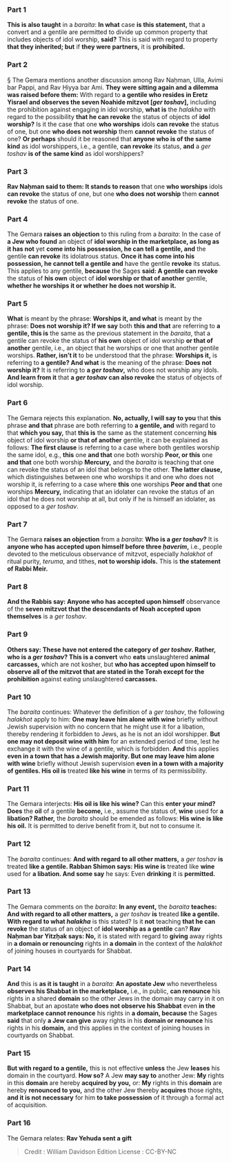 
### Part 1
<b>This is also taught</b> in a <i>baraita</i>: <b>In what</b> case <b>is this statement,</b> that a convert and a gentile are permitted to divide up common property that includes objects of idol worship, <b>said?</b> This is said with regard to property <b>that they inherited; but</b> if <b>they were partners,</b> it is <b>prohibited.</b>

### Part 2
§ The Gemara mentions another discussion among Rav Naḥman, Ulla, Avimi bar Pappi, and Rav Ḥiyya bar Ami. <b>They were sitting again and a dilemma was raised before them:</b> With regard to <b>a gentile who resides in Eretz Yisrael and observes the seven Noahide mitzvot [<i>ger toshav</i>],</b> including the prohibition against engaging in idol worship, <b>what is</b> the <i>halakha</i> with regard to the possibility <b>that he can revoke</b> the status of objects of <b>idol worship?</b> Is it the case that one <b>who worships</b> idols <b>can revoke</b> the status of one, but one <b>who does not worship</b> them <b>cannot revoke</b> the status of one? <b>Or perhaps</b> should it be reasoned that <b>anyone who is of the same kind</b> as idol worshippers, i.e., a gentile, <b>can revoke</b> its status, <b>and</b> a <i>ger toshav</i> <b>is of the same kind</b> as idol worshippers?

### Part 3
<b>Rav Naḥman said to them: It stands to reason</b> that one <b>who worships</b> idols <b>can revoke</b> the status of one, but one <b>who does not worship</b> them <b>cannot revoke</b> the status of one.

### Part 4
The Gemara <b>raises an objection</b> to this ruling from a <i>baraita</i>: In the case of <b>a Jew who found</b> an object of <b>idol worship in the marketplace, as long as it has not</b> yet <b>come into his possession, he can tell a gentile, and</b> the gentile <b>can revoke</b> its idolatrous status. <b>Once it has come into his possession, he cannot tell a gentile and</b> have the gentile <b>revoke</b> its status. This applies to any gentile, <b>because</b> the Sages <b>said: A gentile can revoke</b> the status of <b>his own</b> object of <b>idol worship or that of another</b> gentile, <b>whether he worships it or whether he does not worship it.</b>

### Part 5
<b>What</b> is meant by the phrase: <b>Worships it, and what</b> is meant by the phrase: <b>Does not worship it? If we say</b> both <b>this and that</b> are referring to <b>a gentile, this is</b> the same as the previous statement in the <i>baraita</i>, that a gentile can revoke the status of <b>his own</b> object of idol worship <b>or that of another</b> gentile, i.e., an object that he worships or one that another gentile worships. <b>Rather, isn’t it</b> to be understood that the phrase: <b>Worships it,</b> is referring to <b>a gentile? And what</b> is the meaning of the phrase: <b>Does not worship it?</b> It is referring to <b>a <i>ger toshav</i>,</b> who does not worship any idols. <b>And learn from it</b> that <b>a <i>ger toshav</i> can also revoke</b> the status of objects of idol worship.

### Part 6
The Gemara rejects this explanation. <b>No, actually, I will say to you</b> that <b>this</b> phrase <b>and that</b> phrase are both referring to <b>a gentile, and</b> with regard to that <b>which you say,</b> that <b>this is</b> the same as the statement concerning <b>his</b> object of idol worship <b>or that of another</b> gentile, it can be explained as follows: <b>The first clause</b> is referring to a case where both gentiles worship the same idol, e.g., <b>this</b> one <b>and that</b> one both worship <b>Peor, or this</b> one <b>and that</b> one both worship <b>Mercury,</b> and the <i>baraita</i> is teaching that one can revoke the status of an idol that belongs to the other. <b>The latter clause,</b> which distinguishes between one who worships it and one who does not worship it, is referring to a case where <b>this</b> one worships <b>Peor and that</b> one worships <b>Mercury,</b> indicating that an idolater can revoke the status of an idol that he does not worship at all, but only if he is himself an idolater, as opposed to a <i>ger toshav</i>.

### Part 7
The Gemara <b>raises an objection</b> from a <i>baraita</i>: <b>Who is a <i>ger toshav</i>?</b> It is <b>anyone who has accepted upon himself before three <i>ḥaverim</i>,</b> i.e., people devoted to the meticulous observance of mitzvot, especially <i>halakhot</i> of ritual purity, <i>teruma</i>, and tithes, <b>not to worship idols.</b> This is <b>the statement of Rabbi Meir.</b>

### Part 8
<b>And the Rabbis say: Anyone who has accepted upon himself</b> observance of the <b>seven mitzvot that the descendants of Noah accepted upon themselves</b> is a <i>ger toshav</i>.

### Part 9
<b>Others say: These have not entered the category of <i>ger toshav</i>. Rather, who is a <i>ger toshav</i>? This is a convert</b> who <b>eats</b> unslaughtered <b>animal carcasses,</b> which are not kosher, but <b>who has accepted upon himself to observe all of the mitzvot that are stated in the Torah except for the prohibition</b> against eating unslaughtered <b>carcasses.</b>

### Part 10
The <i>baraita</i> continues: Whatever the definition of a <i>ger toshav</i>, the following <i>halakhot</i> apply to him: <b>One may leave him alone with wine</b> briefly without Jewish supervision with no concern that he might use it for a libation, thereby rendering it forbidden to Jews, as he is not an idol worshipper. <b>But one may not deposit wine with him</b> for an extended period of time, lest he exchange it with the wine of a gentile, which is forbidden. <b>And</b> this applies <b>even in a town that has a Jewish majority. But one may leave him alone with wine</b> briefly without Jewish supervision <b>even in a town with a majority of gentiles. His oil is</b> treated <b>like his wine</b> in terms of its permissibility.

### Part 11
The Gemara interjects: <b>His oil is like his wine?</b> Can this <b>enter your mind? Does</b> the <b>oil</b> of a gentile <b>become,</b> i.e., assume the status of, <b>wine</b> used for <b>a libation? Rather,</b> the <i>baraita</i> should be emended as follows: <b>His wine is like his oil.</b> It is permitted to derive benefit from it, but not to consume it.

### Part 12
The <i>baraita</i> continues: <b>And with regard to all other matters,</b> a <i>ger toshav</i> <b>is</b> treated <b>like a gentile. Rabban Shimon says: His wine is</b> treated like <b>wine</b> used for <b>a libation. And some say</b> he says: Even <b>drinking</b> it is <b>permitted.</b>

### Part 13
The Gemara comments on the <i>baraita</i>: <b>In any event,</b> the <i>baraita</i> <b>teaches: And with regard to all other matters,</b> a <i>ger toshav</i> <b>is</b> treated <b>like a gentile. With regard to what <i>halakha</i></b> is this stated? Is it <b>not</b> teaching <b>that he can revoke</b> the status of an object of <b>idol worship as a gentile</b> can? <b>Rav Naḥman bar Yitzḥak says: No,</b> it is stated with regard to <b>giving</b> away rights in <b>a domain or renouncing</b> rights in <b>a domain</b> in the context of the <i>halakhot</i> of joining houses in courtyards for Shabbat.

### Part 14
<b>And</b> this is <b>as it is taught</b> in a <i>baraita</i>: <b>An apostate Jew</b> who nevertheless <b>observes his Shabbat in the marketplace,</b> i.e., in public, <b>can renounce</b> his rights in a shared <b>domain</b> so the other Jews in the domain may carry in it on Shabbat, but an apostate <b>who does not observe his Shabbat</b> even <b>in the marketplace cannot renounce</b> his rights in <b>a domain, because</b> the Sages <b>said</b> that only <b>a Jew can give</b> away rights in his <b>domain or renounce</b> his rights in his <b>domain,</b> and this applies in the context of joining houses in courtyards on Shabbat.

### Part 15
<b>But with regard to a gentile,</b> this is not effective <b>unless</b> the Jew <b>leases</b> his domain in the courtyard. <b>How so?</b> A Jew <b>may say to</b> another Jew: <b>My</b> rights in this <b>domain</b> are hereby <b>acquired by you,</b> or: <b>My</b> rights in this <b>domain</b> are hereby <b>renounced to you,</b> and the other Jew thereby <b>acquires</b> those rights, <b>and it is not necessary</b> for him <b>to take possession</b> of it through a formal act of acquisition.

### Part 16
The Gemara relates: <b>Rav Yehuda sent a gift</b>

>Credit : William Davidson Edition
>License : CC-BY-NC